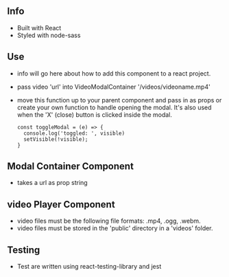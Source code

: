 <!-- Modal Video Player README -->

## Info
- Built with React
- Styled with node-sass

## Use
- info will go here about how to add this component to a react project.
- pass video 'url' into VideoModalContainer '/videos/videoname.mp4'

- move this function up to your parent component and pass in as props or create your own function to handle opening the modal. It's also used when the 'X' (close) button is clicked inside the modal.
  ```
  const toggleModal = (e) => {
    console.log('toggled: ', visible)
    setVisible(!visible);
  }
  ```

## Modal Container Component
- takes a url as prop string

## video Player Component
- video files must be the following file formats: .mp4, .ogg, .webm.
- video files must be stored in the 'public' directory in a 'videos' folder.

## Testing
- Test are written using react-testing-library and jest